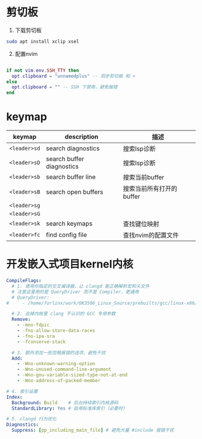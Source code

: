 # 剪切板
1. 下载剪切板
```sh
sudo apt install xclip xsel
```
2. 配置nvim
```lua config.lua

if not vim.env.SSH_TTY then
  opt.clipboard = "unnamedplus" -- 同步剪切板 和 +
else
  opt.clipboard = "" -- SSH 下禁用，避免报错
end
```


# keymap

| keymap       | description               | 描述              |
| ------------ | ------------------------- | --------------- |
| `<leader>sd` | search diagnostics        | 搜索lsp诊断         |
| `<leader>sD` | search buffer diagnostics | 搜索lsp诊断         |
| `<leader>sb` | search buffer line        | 搜索当前buffer      |
| `<leader>sB` | search open  buffers      | 搜索当前所有打开的buffer |
| `<leader>sg` |                           |                 |
| `<leader>sG` |                           |                 |
| `<leader>sk` | search keymaps            | 查找键位映射          |
| `<leader>fc` | find config file          | 查找nvim的配置文件     |

# 开发嵌入式项目kernel内核
``` YAML
CompileFlags:
  # 1. 使用你指定的交叉编译器，让 clangd 能正确解析宏和头文件
  # 注意这里用的是 QueryDriver 而不是 Compiler，更通用
  # QueryDriver:
#     - /home/forlinx/work/OK3506_Linux_Source/prebuilts/gcc/linux-x86/arm/gcc-arm-10.3-2021.07-x86_64-arm-none-linux-# # # gnueabihf/bin/arm-none-linux-gnueabihf-*

  # 2. 去掉内核里 clang 不认识的 GCC 专用参数
  Remove:
    - -mno-fdpic
    - -fno-allow-store-data-races
    - -fno-ipa-sra
    - -fconserve-stack

  # 3. 额外添加一些忽略报错的选项，避免干扰
  Add:
    - -Wno-unknown-warning-option
    - -Wno-unused-command-line-argument
    - -Wno-gnu-variable-sized-type-not-at-end
    - -Wno-address-of-packed-member

# 4. 索引设置
Index:
  Background: Build    # 后台持续索引内核源码
  StandardLibrary: Yes # 启用标准库索引（必要时）

# 5. clangd 行为优化
Diagnostics:
  Suppress: [pp_including_main_file] # 避免大量 #include 报错干扰

```

